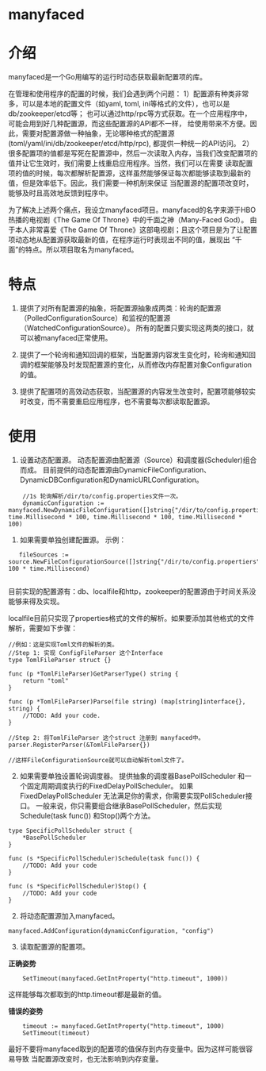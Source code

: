 manyfaced
=========

# 介绍

manyfaced是一个Go用编写的运行时动态获取最新配置项的库。

在管理和使用程序的配置的时候，我们会遇到两个问题：
1）配置源有种类非常多，可以是本地的配置文件（如yaml, toml, ini等格式的文件），也可以是db/zookeeper/etcd等；
也可以通过http/rpc等方式获取。在一个应用程序中，可能会用到好几种配置源，而这些配置源的API都不一样，
给使用带来不方便。因此，需要对配置源做一种抽象，无论哪种格式的配置源(toml/yaml/ini/db/zookeeper/etcd/http/rpc),
都提供一种统一的API访问。
2）很多配置项的值都是写死在配置源中，然后一次读取入内存，当我们改变配置项的值并让它生效时，我们需要上线重启应用程序。当然，我们可以在需要
读取配置项的值的时候，每次都解析配置源，这样虽然能够保证每次都能够读取到最新的值，但是效率低下。因此，我们需要一种机制来保证
当配置源的配置项改变时，能够及时且高效地反馈到程序中。

为了解决上述两个痛点，我设立manyfaced项目。manyfaced的名字来源于HBO热播的电视剧《The Game Of Throne》中的千面之神（Many-Faced God）。
由于本人非常喜爱《The Game Of Throne》这部电视剧；且这个项目是为了让配置项动态地从配置源获取最新的值，在程序运行时表现出不同的值，展现出
“千面”的特点。所以项目取名为manyfaced。

# 特点

1. 提供了对所有配置源的抽象，将配置源抽象成两类：轮询的配置源（PolledConfigurationSource）和监视的配置源（WatchedConfigurationSource）。
所有的配置只要实现这两类的接口，就可以被manyfaced正常使用。

2. 提供了一个轮询和通知回调的框架，当配置源内容发生变化时，轮询和通知回调的框架能够及时发现配置源的变化，从而修改内存配置对象Configuration的值。

3. 提供了配置项的高效动态获取，当配置源的内容发生改变时，配置项能够较实时改变，而不需要重启应用程序，也不需要每次都读取配置源。

# 使用

1. 设置动态配置源。
动态配置源由配置源（Source）和调度器(Scheduler)组合而成。
目前提供的动态配置源由DynamicFileConfiguration、DynamicDBConfiguration和DynamicURLConfiguration。

```
    //1s 轮询解析/dir/to/config.properties文件一次。
    dynamicConfiguration := manyfaced.NewDynamicFileConfiguration([]string{"/dir/to/config.properties"}, time.Millisecond * 100, time.Millisecond * 100, time.Millisecond * 100)    
```

1) 如果需要单独创建配置源。
示例：

```
   fileSources := source.NewFileConfigurationSource([]string{"/dir/to/config.propertiers"}, 100 * time.Millisecond)
   
```

目前实现的配置源有：db、localfile和http，zookeeper的配置源由于时间关系没能够来得及实现。

localfile目前只实现了properties格式的文件的解析。如果要添加其他格式的文件解析，需要如下步骤：

```
//例如：这是实现Toml文件的解析的类。
//Step 1: 实现 ConfigFileParser 这个Interface
type TomlFileParser struct {}

func (p *TomlFileParser)GetParserType() string {
    return "toml"
}
    
func (p *TomlFileParser)Parse(file string) (map[string]interface{}, string) {
    //TODO: Add your code.
}

//Step 2: 将TomlFileParser 这个struct 注册到 manyfaced中。
parser.RegisterParser(&TomlFileParser{})

//这样FileConfigurationSource就可以自动解析toml文件了。
```
2) 如果需要单独设置轮询调度器。
提供抽象的调度器BasePollScheduler 和一个固定周期调度执行的FixedDelayPollScheduler。
如果FixedDelayPollScheduler 无法满足你的需求，你需要实现PollScheduler接口。
一般来说，你只需要组合继承BasePollScheduler，然后实现Schedule(task func()) 和Stop()两个方法。

```
type SpecificPollScheduler struct {
    *BasePollScheduler
}

func (s *SpecificPollScheduler)Schedule(task func()) {
    //TODO: Add your code
}

func (s *SpecificPollScheduler)Stop() {
    //TODO: Add your code
}

```

2. 将动态配置源加入manyfaced。

```
manyfaced.AddConfiguration(dynamicConfiguration, "config")

```

3. 读取配置源的配置项。

**正确姿势**

```
    SetTimeout(manyfaced.GetIntProperty("http.timeout", 1000))
```

这样能够每次都取到的http.timeout都是最新的值。

**错误的姿势**

```
    timeout := manyfaced.GetIntProperty("http.timeout", 1000)
    SetTimeout(timeout)
```

最好不要将manyfaced取到的配置项的值保存到内存变量中。因为这样可能很容易导致
当配置源改变时，也无法影响到内存变量。